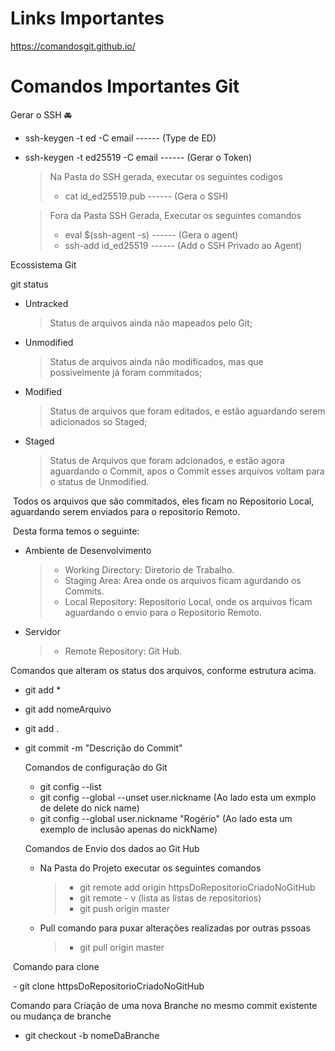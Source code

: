 



# Links Importantes #

https://comandosgit.github.io/

# Comandos Importantes Git #

Gerar o SSH :oncoming_automobile:

- ssh-keygen -t ed -C email  ------ (Type de ED)

- ssh-keygen -t ed25519 -C email  ------ (Gerar o Token)

  > Na Pasta do SSH gerada, executar os seguintes codigos
  >
  > - cat id_ed25519.pub  ------ (Gera o SSH)

  > Fora da Pasta SSH Gerada, Executar os seguintes comandos
  >
  > - eval $(ssh-agent -s)  ------ (Gera o agent)
  > - ssh-add id_ed25519  ------  (Add o SSH Privado ao Agent)

Ecossistema Git

git status

- Untracked

  > Status de arquivos ainda não mapeados pelo Git;

- Unmodified 

  > Status de arquivos ainda não modificados, mas que possivelmente já foram commitados;

- Modified

  > Status de arquivos que foram editados, e estão aguardando serem adicionados so Staged;

- Staged

  > Status de Arquivos que foram adcionados, e estão agora aguardando o Commit, apos o Commit esses arquivos voltam para o status de Unmodified.

​		Todos os arquivos que são commitados, eles ficam no Repositorio Local, aguardando serem enviados para o repositorio  Remoto.

​		Desta forma temos o seguinte:

- Ambiente de Desenvolvimento

  > - Working Directory: Diretorio de Trabalho.
  > - Staging Area: Area onde os arquivos ficam agurdando os Commits.
  > - Local Repository: Repositorio Local, onde os arquivos ficam aguardando o envio para o Repositorio Remoto.

- Servidor

  > - Remote Repository: Git Hub.



Comandos que alteram os status dos arquivos, conforme estrutura acima.

- git add *

- git add nomeArquivo

- git add .

- git commit -m "Descrição do Commit"

  

  

  Comandos de configuração do Git

  - git config --list
  - git config --global --unset user.nickname (Ao lado esta um exmplo de delete do nick name)
  - git config --global user.nickname "Rogério" (Ao lado esta um exemplo de inclusão apenas do nickName)

  

  Comandos de Envio dos dados ao Git Hub

  - Na Pasta do Projeto executar os seguintes comandos

    > - git remote add origin httpsDoRepositorioCriadoNoGitHub
    > - git remote - v (lista as listas de repositorios)
    > - git push origin master 
    
  - Pull comando para puxar alterações realizadas por outras pssoas
  
    > - git pull origin master

​		Comando para clone

​		- git clone httpsDoRepositorioCriadoNoGitHub

Comando para Criação de uma nova Branche no mesmo commit existente ou mudança de branche
  - git checkout -b nomeDaBranche
